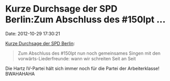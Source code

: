 Kurze Durchsage der SPD Berlin:Zum Abschluss des \#150lpt \...
==============================================================

Date: 2012-10-29 17:30:21

[Kurze Durchsage der SPD
Berlin](https://twitter.com/spdberlin/status/262243141116129282):

> Zum Abschluss des \#150lpt nun noch gemeinsames Singen mit den
> vorwärts-Liederfreunde: wann wir schreiten Seit an Seit

Die Hartz IV-Partei hält sich immer noch für die Partei der
Arbeiterklasse! BWAHAHAHA
